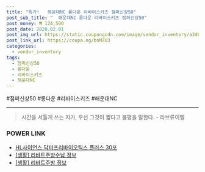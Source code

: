 ```yaml
--- 
title: "특가!   해운대NC 롱다운 리바이스키즈 점퍼신상50" 
post_sub_title: "  해운대NC 롱다운 리바이스키즈 점퍼신상50" 
post_money: ₩ 124,500 
post_date: 2020.02.01 
post_img_url: https://static.coupangcdn.com/image/vendor_inventory/a3d8/5d2933de00f463672bc6137c64e1e88f41e6722040bbb16229ee7c344ef7.JPG 
post_link_url: https://coupa.ng/bnMZU3 
categories: 
  - vendor_inventory 
tags: 
  - 점퍼신상50 
  - 롱다운 
  - 리바이스키즈 
  - 해운대NC 
--- 
```

  #점퍼신상50 #롱다운 #리바이스키즈 #해운대NC 
<hr> 

> 시간을 서툴게 쓰는 자가, 우선 그것이 짧다고 불평을 말한다. - 라브류이엘 


### POWER LINK

* <a href="https://blog.naver.com/santokki14/221787299446" target="_blank">HL사이언스 닥터프리바이오틱스 플러스 30포</a>
* <a href="https://blog.naver.com/fasyy4321/221761244584" target="_blank"> [생활] 리바트주방수납 정보 </a>
* <a href="https://blog.naver.com/sakai111/221764574160" target="_blank"> [생활] 리바트주방 정보 </a>
